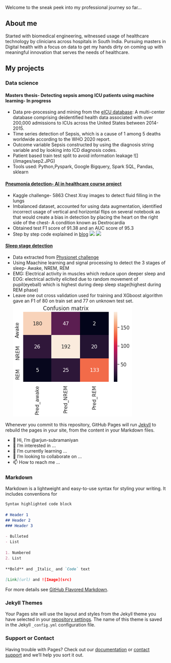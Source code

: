 Welcome to the sneak peek into my professional journey so far...

## About me
Started with biomedical engineering, witnessed usage of healthcare technology by clinicians across hospitals in South India. Pursuing masters in Digital health with a focus on data to get my hands dirty on coming up with meaningful innovation that serves the needs of healthcare.

## My projects
### **Data science**

#### Masters thesis- Detecting sepsis among ICU patients using machine learning- In progress
- Data pre-processing and mining from the [eICU database](https://eicu-crd.mit.edu/): A multi-center database comprising deidentified health data associated with over 200,000 admissions to ICUs across the United States between 2014-2015.
- Time series detection of Sepsis, which is a cause of 1 among 5 deaths worldwide according to the WHO 2020 report.
- Outcome variable Sepsis constructed by using the diagnosis string variable and by looking into ICD diagnosis codes.
- Patient based train test split to avoid information leakage
![] (/images/sep2.JPG)
- Tools used: Python,Pyspark, Google Bigquery, Spark SQL, Pandas, sklearn

#### [Pneumonia detection- AI in healthcare course project](https://github.com/arjun-subramaniyan/healthcare-ml/blob/main/Pneumonia_detection.ipynb)
- Kaggle challenge- 5863 Chest Xray images to detect fluid filling in the lungs
- Imbalanced dataset, accounted for using data augmentation, identified incorrect usage of vertical and horizontal flips on several notebook as that would create a bias in detection by placing the heart on the right side of the chest- A condition known as Dextrocardia
- Obtained test F1 score of 91.38 and an AUC score of 95.3
- Step by step code explained in [blog](https://ks-arjunsubramaniyan.medium.com/pneumonia-classification-in-x-rays-using-deep-learning-247d27ed1b6f)
![](/images/pne10.JPG)  ![](/images/pne11.JPG) 

#### [Sleep stage detection](https://github.com/arjun-subramaniyan/healthcare-ml/blob/main/EMGEOG_sleepstagetracker.ipynb)
- Data extracted from [Physionet challenge](https://physionet.org/content/challenge-2018/1.0.0/)
- Using Maachine learning and signal processing to detect the 3 stages of sleep- Awake, NREM, REM 
- EMG: Electrical activity in muscles which reduce upon deeper sleep and EOG: electrical activity elicited due to random movement of pupil(eyeball) which is highest during deep sleep stage(highest during REM phase)
- Leave one out cross validation used for training and XGboost algorithm gave an F1 of 80 on train set and 77 on unknown test set.
 ![](/images/sleep.PNG)



Whenever you commit to this repository, GitHub Pages will run [Jekyll](https://jekyllrb.com/) to rebuild the pages in your site, from the content in your Markdown files.







- 👋 Hi, I’m @arjun-subramaniyan
- 👀 I’m interested in ...
- 🌱 I’m currently learning ...
- 💞️ I’m looking to collaborate on ...
- 📫 How to reach me ...
### Markdown

Markdown is a lightweight and easy-to-use syntax for styling your writing. It includes conventions for

```markdown
Syntax highlighted code block

# Header 1
## Header 2
### Header 3

- Bulleted
- List

1. Numbered
2. List

**Bold** and _Italic_ and `Code` text

[Link](url) and ![Image](src)
```

For more details see [GitHub Flavored Markdown](https://guides.github.com/features/mastering-markdown/).

### Jekyll Themes

Your Pages site will use the layout and styles from the Jekyll theme you have selected in your [repository settings](https://github.com/arjunks95/Arjun_portfolio/settings). The name of this theme is saved in the Jekyll `_config.yml` configuration file.

### Support or Contact

Having trouble with Pages? Check out our [documentation](https://docs.github.com/categories/github-pages-basics/) or [contact support](https://support.github.com/contact) and we’ll help you sort it out.
